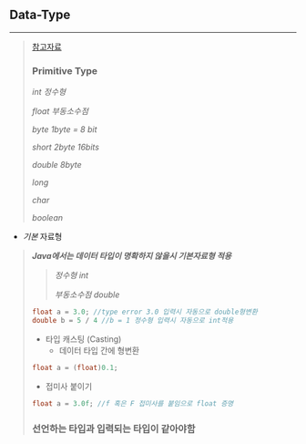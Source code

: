 ## Data-Type

---

> [참고자료](https://jdm.kr/blog/213)
>
> ### Primitive Type
>
> *int 정수형*
>
> *float 부동소수점*
>
> *byte 1byte = 8 bit*
>
> *short 2byte 16bits*
>
> *double 8byte*
>
> *long* 
>
> *char*
>
> *boolean*
>
> 

* *기본* 자료형

> **_Java에서는 데이터 타입이 명확하지 않을시 기본자료형 적용_**
>
> > *정수형 int*
> >
> > *부동소수점 double*
>
> ```java
> float a = 3.0; //type error 3.0 입력시 자동으로 double형변환
> double b = 5 / 4 //b = 1 정수형 입력시 자동으로 int적용
> ```
>
> * 타입 캐스팅 (Casting)
>   * 데이터 타입 간에 형변환
>
> ``` java
> float a = (float)0.1;
> ```
>
> * 접미사 붙이기
>
> ```java
> float a = 3.0f; //f 혹은 F 접미사를 붙임으로 float 증명
> ```
>
> ### 선언하는 타입과 입력되는 타입이 같아야함
>
> 